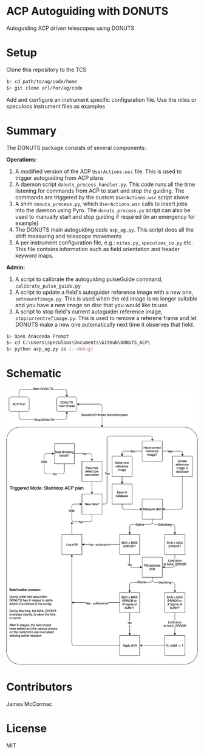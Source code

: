 # ACP Autoguiding with DONUTS

Autoguiding ACP driven telescopes using DONUTS

# Setup

Clone this repository to the TCS

```sh
$> cd path/to/ag/code/home
$> git clone url/for/ag/code
```

Add and configure an instrument specific configuration file.
Use the nites or speculoos instrument files as examples

# Summary

The DONUTS package consists of several components:

**Operations:**
   1. A modified version of the ACP ```UserActions.wsc``` file. This is used to trigger autoguiding from ACP plans
   1. A daemon script ```donuts_process_handler.py```. This code runs all the time listening for commands from ACP to start and stop the guiding. The commands are triggered by the custom ```UserActions.wsc``` script above
   1. A shim ```donuts_process.py```, which ```UserActions.wsc``` calls to insert jobs into the daemon using Pyro. The ```donuts_process.py``` script can also be used to manually start and stop guiding if required (in an emergency for example)
   1. The DONUTS main autoguiding code ```acp_ag.py```. This script does all the shift measuring and telescope movements
   1. A per instrument configuration file, e.g.: ```nites.py```, ```speculoos_io.py``` etc. This file contains information such as field orientation and header keyword maps.

**Admin:**
   1. A script to calibrate the autoguiding pulseGuide command, ```calibrate_pulse_guide.py```
   1. A script to update a field's autoguider reference image with a new one, ```setnewrefimage.py```. This is used when the old image is no longer suitable and you have a new image on disc that you would like to use.
   1. A script to stop field's current autoguider reference image, ```stopcurrentrefimage.py```. This is used to remove a referene frame and let DONUTS make a new one automatically next time it observes that field.


```sh
$> Open Anaconda Prompt
$> cd C:\Users\speculoos\Documents\GitHub\DONUTS_ACP\
$> python acp_ag.py io [--debug]
```

# Schematic

![Schematic](notes/DONUTS_AG_v3.png)

# Contributors

James McCormac

# License

MIT
